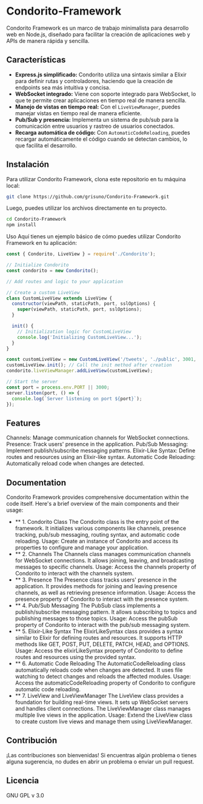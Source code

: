 # Condorito-Framework


Condorito Framework es un marco de trabajo minimalista para desarrollo web en Node.js, diseñado para facilitar la creación de aplicaciones web y APIs de manera rápida y sencilla.

## Características

- **Express.js simplificado:** Condorito utiliza una sintaxis similar a Elixir para definir rutas y controladores, haciendo que la creación de endpoints sea más intuitiva y concisa.
- **WebSocket integrado:** Viene con soporte integrado para WebSocket, lo que te permite crear aplicaciones en tiempo real de manera sencilla.
- **Manejo de vistas en tiempo real:** Con el `LiveViewManager`, puedes manejar vistas en tiempo real de manera eficiente.
- **Pub/Sub y presencia:** Implementa un sistema de pub/sub para la comunicación entre usuarios y rastreo de usuarios conectados.
- **Recarga automática de código:** Con `AutomaticCodeReloading`, puedes recargar automáticamente el código cuando se detectan cambios, lo que facilita el desarrollo.

## Instalación

Para utilizar Condorito Framework, clona este repositorio en tu máquina local:

```bash
git clone https://github.com/grisuno/Condorito-Framework.git
```
Luego, puedes utilizar los archivos directamente en tu proyecto.
```bash
cd Condorito-Framework
npm install
```
Uso
Aquí tienes un ejemplo básico de cómo puedes utilizar Condorito Framework en tu aplicación:

```javascript
const { Condorito, LiveView } = require('./Condorito');

// Initialize Condorito
const condorito = new Condorito();

// Add routes and logic to your application

// Create a custom LiveView
class CustomLiveView extends LiveView {
  constructor(viewPath, staticPath, port, sslOptions) {
    super(viewPath, staticPath, port, sslOptions);
  }

  init() {
    // Initialization logic for CustomLiveView
    console.log('Initializing CustomLiveView...');
  }
}

const customLiveView = new CustomLiveView('/tweets', './public', 3001, {});
customLiveView.init(); // Call the init method after creation
condorito.liveViewManager.addLiveView(customLiveView);

// Start the server
const port = process.env.PORT || 3000;
server.listen(port, () => {
  console.log(`Server listening on port ${port}`);
});

```
## Features
Channels: Manage communication channels for WebSocket connections.
Presence: Track users' presence in the application.
Pub/Sub Messaging: Implement publish/subscribe messaging patterns.
Elixir-Like Syntax: Define routes and resources using an Elixir-like syntax.
Automatic Code Reloading: Automatically reload code when changes are detected.

## Documentation
Condorito Framework provides comprehensive documentation within the code itself. Here's a brief overview of the main components and their usage:

- ** 1. Condorito Class
The Condorito class is the entry point of the framework.
It initializes various components like channels, presence tracking, pub/sub messaging, routing syntax, and automatic code reloading.
Usage: Create an instance of Condorito and access its properties to configure and manage your application.
- ** 2. Channels
The Channels class manages communication channels for WebSocket connections.
It allows joining, leaving, and broadcasting messages to specific channels.
Usage: Access the channels property of Condorito to interact with the channels system.
- ** 3. Presence
The Presence class tracks users' presence in the application.
It provides methods for joining and leaving presence channels, as well as retrieving presence information.
Usage: Access the presence property of Condorito to interact with the presence system.
- ** 4. Pub/Sub Messaging
The PubSub class implements a publish/subscribe messaging pattern.
It allows subscribing to topics and publishing messages to those topics.
Usage: Access the pubSub property of Condorito to interact with the pub/sub messaging system.
- ** 5. Elixir-Like Syntax
The ElixirLikeSyntax class provides a syntax similar to Elixir for defining routes and resources.
It supports HTTP methods like GET, POST, PUT, DELETE, PATCH, HEAD, and OPTIONS.
Usage: Access the elixirLikeSyntax property of Condorito to define routes and resources using the provided syntax.
- ** 6. Automatic Code Reloading
The AutomaticCodeReloading class automatically reloads code when changes are detected.
It uses file watching to detect changes and reloads the affected modules.
Usage: Access the automaticCodeReloading property of Condorito to configure automatic code reloading.
- ** 7. LiveView and LiveViewManager
The LiveView class provides a foundation for building real-time views.
It sets up WebSocket servers and handles client connections.
The LiveViewManager class manages multiple live views in the application.
Usage: Extend the LiveView class to create custom live views and manage them using LiveViewManager.


## Contribución
¡Las contribuciones son bienvenidas! Si encuentras algún problema o tienes alguna sugerencia, no dudes en abrir un problema o enviar un pull request.

## Licencia
GNU GPL v 3.0
